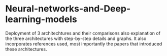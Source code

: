 # Neural-networks-and-Deep-learning-models
Deployment of 3 architechtures and their comparisons also explanation of the three architectures with step-by-step details and graphs. It also incorporates references used, most importantly  the papers that introduced these architectures. 
